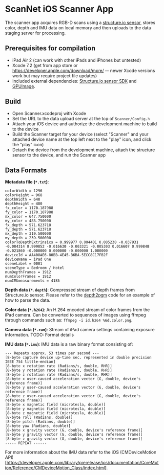 # ScanNet iOS Scanner App
The scanner app acquires RGB-D scans using a [structure.io sensor](https://structure.io), stores color, depth and IMU data on local memory and then uploads to the data staging server for processing.

## Prerequisites for compilation
- iPad Air 2 (can work with other iPads and iPhones but untested)
- Xcode 7.2 (get from app store or https://developer.apple.com/download/more/ -- newer Xcode versions work but may require project file updates)
- Included external dependencies: [Structure.io sensor SDK](https://developer.structure.io/sdk) and [GPUImage](https://github.com/BradLarson/GPUImage).

## Build
- Open Scanner.xcodeproj with Xcode
- Set the URL to the data upload server at the top of `Scanner/Config.h`
- Attach your iOS device and authorize the development machine to build to the device
- Build the Scanner target for your device (select "Scanner" and your attached device name at the top left next to the "play" icon, and click the "play" icon)
- Detach the device from the development machine, attach the structure sensor to the device, and run the Scanner app

## Data Formats 

**Metadata file (`*.txt`)**:
```
colorWidth = 1296
colorHeight = 968
depthWidth = 640
depthHeight = 480
fx_color = 1170.187988
fy_color = 1170.187988
mx_color = 647.750000
my_color = 483.750000
fx_depth = 571.623718
fy_depth = 571.623718
mx_depth = 319.500000
my_depth = 239.500000
colorToDepthExtrinsics = 0.999977 0.004401 0.005230 -0.037931 -0.004314 0.999852 -0.016630 -0.003321 -0.005303 0.016607 0.999848 -0.021860 -0.000000 0.000000 -0.000000 1.000000
deviceId = AA408AE6-80BB-4E45-B6BA-5ECC8C17FB2F
deviceName = iPad One
sceneLabel = 0001
sceneType = Bedroom / Hotel
numDepthFrames = 1912
numColorFrames = 1912
numIMUmeasurements = 4185
```

**Depth data (`*.depth`)**:
Compressed stream of depth frames from Structure.io sensor.  Please refer to the [depth2pgm](depth2pgm) code for an example of how to parse the data.

**Color data (`*.h264`)**:
An H.264 encoded stream of color frames from the iPad camera.  Can be converted to sequences of images using ffmpeg through commands such as: `ffmpeg -i id.h264 %6d.color.png`.

**Camera data (`*.cam`)**:
Stream of iPad camera settings containing exposure information.  TODO: Format details

**IMU data (`*.imu`)**:
IMU data is a raw binary format consisting of:
```
--- Repeats approx. 53 times per second ---
[8-byte capture device up-time sec. represented in double precision IEEE 754 little-endian]
[8-byte x rotation rate (Radians/s, double, RHR)]
[8-byte y rotation rate (Radians/s, double, RHR)]
[8-byte z rotation rate (Radians/s, double, RHR)]
[8-byte x user-caused acceleration vector (G, double, device's reference frame)]
[8-byte y user-caused acceleration vector (G, double, device's reference frame)]
[8-byte z user-caused acceleration vector (G, double, device's reference frame)]
[8-byte x magnetic field (microtesla, double)]
[8-byte y magnetic field (microtesla, double)]
[8-byte z magnetic field (microtesla, double)]
[8-byte roll (Radians, double)]
[8-byte pitch (Radians, double)]
[8-byte yaw (Radians, double)]
[8-byte x gravity vector (G, double, device's reference frame)]
[8-byte y gravity vector (G, double, device's reference frame)]
[8-byte z gravity vector (G, double, device's reference frame)]
----- REPEAT ------
```
For more information about the IMU data refer to the iOS (CMDeviceMotion API)[https://developer.apple.com/library/prerelease/ios/documentation/CoreMotion/Reference/CMDeviceMotion_Class/index.html].
